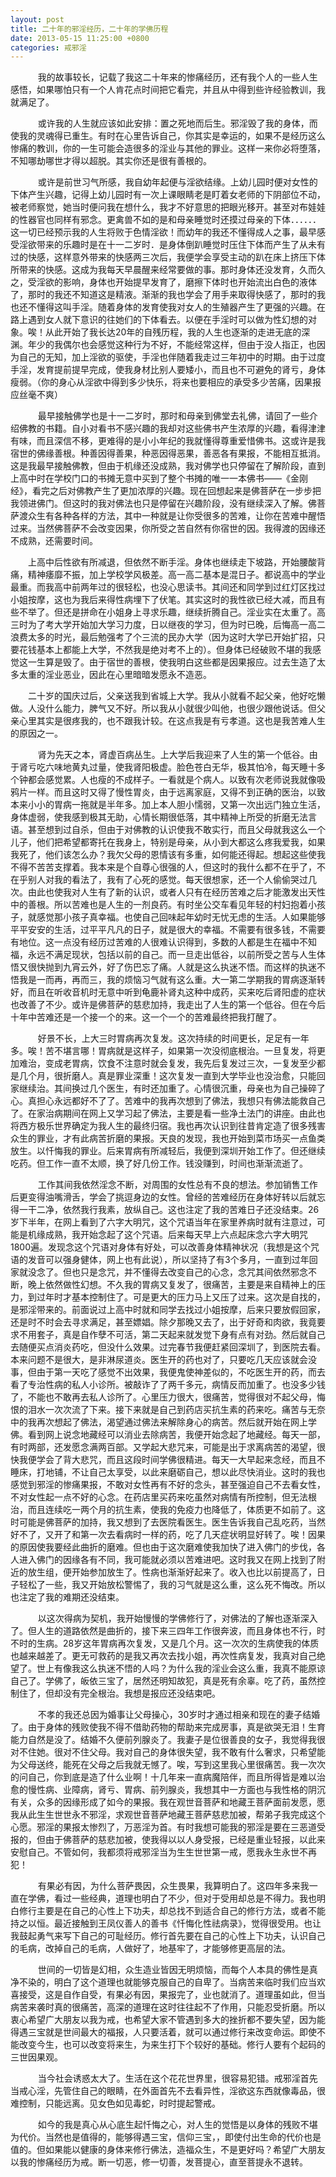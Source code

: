 ```yaml
---
layout: post
title: 二十年的邪淫经历，二十年的学佛历程
date: 2013-05-15 11:25:00 +0800
categories: 戒邪淫
---
```


　　    我的故事较长，记载了我这二十年来的惨痛经历，还有我个人的一些人生感悟，如果哪怕只有一个人肯花点时间把它看完，并且从中得到些许经验教训，我就满足了。
　　    或许我的人生就应该如此安排：置之死地而后生。邪淫毁了我的身体，而使我的灵魂得已重生。有时在心里告诉自己，你其实是幸运的，如果不是经历这么惨痛的教训，你的一生可能会造很多的淫业与其他的罪业。这样一来你必将堕落，不知哪劫哪世才得以超脱。其实你还是很有善根的。
　　    或许是前世习气所感，我自幼年起便与淫欲结缘。上幼儿园时便对女性的下体产生兴趣，记得上幼儿园时有一次上课眼睛老是盯着女老师的下阴部位不动，被老师察觉，她当时便问我在想什么，我才不好意思的把眼光移开。甚至对布娃娃的性器官也同样有邪念。更禽兽不如的是和母亲睡觉时还摸过母亲的下体．．．．．．这一切已经预示我的人生将败于色情淫欲！而幼年的我还不懂得成人之事，最早感受淫欲带来的乐趣时是在十一二岁时．是身体倒趴睡觉时压住下体而产生了从未有过的快感，这样意外带来的快感两三次后，我便学会享受主动的趴在床上挤压下体所带来的快感。这成为我每天早晨醒来经常要做的事。那时身体还没发育，久而久之，受淫欲的影响，身体也开始提早发育了，磨擦下体时也开始流出白色的液体了，那时的我还不知道这是精液。渐渐的我也学会了用手来取得快感了，那时的我也还不懂得这叫手淫。随着身体的发育使我对女人的生殖器产生了更强的兴趣。在路上遇到女人就下意识的往她们的下体看去。以便在手淫时可以做为性幻想的对象。唉！从此开始了我长达20年的自残历程，我的人生也逐渐的走进无底的深渊。年少的我偶尔也会感觉这种行为不好，不能经常这样，但由于没人指正，也因为自己的无知，加上淫欲的驱使，手淫也伴随着我走过三年初中的时期。由于过度手淫，发育提前提早完成，使我身材比别人要矮小，而且也不可避免的肾亏，身体瘦弱。（你的身心从淫欲中得到多少快乐，将来也要相应的承受多少苦痛，因果报应丝毫不爽）
　　    最早接触佛学也是十一二岁时，那时和母亲到佛堂去礼佛，请回了一些介绍佛教的书籍。自小对看书不感兴趣的我却对这些佛书产生浓厚的兴趣，看得津津有味，而且深信不移，更难得的是小小年纪的我就懂得尊重爱惜佛书。这或许是我宿世的佛缘善根。种善因得善果，种恶因得恶果，善恶各有果报，不能相互抵消。这是我最早接触佛教，但由于机缘还没成熟，我对佛学也只停留在了解阶段，直到上高中时在学校门口的书摊无意中买到了整个书摊的唯一一本佛书——《金刚经》，看完之后对佛教产生了更加浓厚的兴趣。现在回想起来是佛菩萨在一步步把我领进佛门。但这时的我对佛法也只是停留在兴趣阶段，没有继续深入了解。佛菩萨渡众生有各种各样的方法，其中一种就是让你受很多的苦难，让你在苦难中醒悟过来。当然佛菩萨不会改变因果，你所受之苦自然有你宿世的因。我得渡的因缘还不成熟，还需要时间。
　　上高中后性欲有所减退，但依然不断手淫。身体也继续走下坡路，开始腰酸背痛，精神痿靡不振，加上学校学风极差。高一高二基本是混日子。都说高中的学业最重。而我高中前两年过的很轻松，也没心思读书。其间还和同学到过红灯区找过小姐按摩，这也为我后来得性病埋下了伏笔。其实这时的我性欲已经大减，而且有些不举了。但还是拼命在小姐身上寻求乐趣，继续折腾自己。淫业实在太重了。高三时为了考大学开始加大学习力度，日以继夜的学习，但为时已晚，后悔高一高二浪费太多的时光，最后勉强考了个三流的民办大学（因为这时大学已开始扩招，只要花钱基本上都能上大学，不然我是绝对考不上的）。但身体已经破败不堪的我感觉这一生算是毁了。由于宿世的善根，使我明白这些都是因果报应。过去生造了太多太重的淫业恶业，因此在心里暗暗发愿永不造恶。
　　二十岁的国庆过后，父亲送我到省城上大学。我从小就看不起父亲，他好吃懒做。人没什么能力，脾气又不好。所以我从小就很少叫他，也很少跟他说话。但父亲心里其实是很疼我的，也不跟我计较。在这点我是有亏孝道。这也是我苦难人生的原因之一。
　　    肾为先天之本，肾虚百病丛生。上大学后我迎来了人生的第一个低谷。由于肾亏吃六味地黄丸过量，使我肾阳极虚。脸色苍白无华，极其怕冷，每天睡十多个钟都会感觉累。人也瘦的不成样子。一看就是个病人。以致有次老师说我就像吸鸦片一样。而且这时又得了慢性胃炎，由于远离家庭，又得不到正确的医治，以致本来小小的胃病一拖就是半年多。加上本人胆小懦弱，又第一次出远门独立生活，身体虚弱，使我感到极其无助，心情长期很低落，其中精神上所受的折磨无法言语。甚至想到过自杀，但由于对佛教的认识使我不敢实行，而且父母就我这么一个儿子，他们把希望都寄托在我身上，特别是母亲，从小到大都这么疼我爱我，如果我死了，他们该怎么办？我欠父母的恩情该有多重，如何能还得起。想起这些使我不得不苦苦支撑着。我本来是个自尊心很强的人，但这时的我什么都不在乎了，不在乎别人对我的看法了，我有了心死的感觉。每天很想家，还一个人偷偷哭过几次。由此也使我对人生有了新的认识，或者人只有在经历苦难之后才能激发出天性中的善根。所以苦难也是人生的一剂良药。有时坐公交车看见年轻的村妇抱着小孩子，就感觉那小孩子真幸福。也使自己回味起年幼时无忧无虑的生活。人如果能够平平安安的生活，过平平凡凡的日子，就是很大的幸福。不需要有很多钱，不需要有地位。这一点没有经历过苦难的人很难认识得到，多数的人都是生在福中不知福，永远不满足现状，包括以前的自己。而一旦走出低谷，以前所受之苦与人生体悟又很快抛到九宵云外，好了伤巴忘了痛。人就是这么执迷不悟。而这样的执迷不悟我是一而再，再而三，我的烦恼习气就有这么重。大一第二学期我的胃病逐渐转好，而且在听收音机时无意中听到龟鹿补肾丸这种中成药，买来吃后肾阳虚的症状也改善了不少。或许是佛菩萨的慈悲加持，我走出了人生的第一个低谷。但在今后十年中苦难还是一个接一个的来。这一个一个的苦难最终把我打醒了。
　　    好景不长，上大三时胃病再次复发。这次持续的时间更长，足足有一年多。唉！苦不堪言哪！胃病就是这样子，如果第一次没彻底根治。一旦复发，将更加难治，变成老胃病，饮食不注意时就会复发，我先后复发过三次，一复发至少都是几个月，很折磨人。真是罪业深重！这次复发一直到大学毕业也没治愈，只能回家继续治。其间换过几个医生，有时还加重了。心情很沉重，母亲也为自己操碎了心。真担心永远都好不了了。苦难中的我再次想到了佛法，我想只有佛法能救自己了。在家治病期间在网上又学习起了佛法，主要是看一些净土法门的讲座。由此也将西方极乐世界确定为我人生的最终归宿。我也再次认识到往昔肯定造了很多残害众生的罪业，才有此病苦折磨的果报。天良的发现，我也开始到菜市场买一点鱼类放生。以忏悔我的罪业。后来胃病有所减轻后，我便到深圳开始工作了。但还继续吃药。但工作一直不太顺，换了好几份工作。钱没赚到，时间也渐渐流逝了。
　　    工作其间我依然淫念不断，对周围的女性总有不良的想法。参加销售工作后更变得油嘴滑舌，学会了挑逗身边的女性。曾经的苦难经历在身体好转以后就忘得一干二净，依然我行我素，放纵自己。这也注定了我的苦难日子还没结束。26岁下半年，在网上看到了六字大明咒，这个咒语当年在家里养病时就有注意过，可能是机缘成熟，我开始念起了这个咒语。后来每天早上六点起床念六字大明咒1800遍。发现念这个咒语对身体有好处，可以改善身体精神状况（我想是这个咒语的发音可以强身健体，网上也有此说），所以坚持了有3个多月，一直到过年回家就没念了。但也只是念咒，并不懂得去改变自己的心念，念咒其间依然邪念不断，晚上依然做性幻想。不久我的胃病又复发了，很痛苦，主要是来自精神上的压力，到过年时才基本控制住了。可是更大的压力马上又压了过来。这次是自找的，是邪淫带来的。前面说过上高中时就和同学去找过小姐按摩，后来只要放假回家，还是时不时会去寻求满足，甚至嫖娼。除夕那晚又去了，出于好奇和肉欲，我竟要求不用套子，真是自作孽不可活，第二天起来就发觉下身有点有对劲。然后就自己去随便买点消炎药吃，但没什么效果。过完春节我便赶紧回深圳了，到医院去看。本来问题不是很大，是非淋尿道炎。医生开的药也对了，只要吃几天应该就会没事，但由于第一天吃了感觉不出效果，我便鬼使神差似的，不吃医生开的药，而去看了专治性病的私人小诊所。被敲诈了了两千多元，病情反而加重了。也没多少钱了，不能也不敢再去私人诊所了。心里压力很大，很痛苦，觉得很对不起父母，悔恨的泪水一次次流了下来。接下来就是自己到药店买抗生素的药来吃。痛苦与无奈中的我再次想起了佛法，渴望通过佛法来解除身心的病苦。然后就开始在网上学佛。看到网上说念地藏经可以消业去除病苦，我便开始念起了地藏经。每天一部，有时两部，还发愿念满两百部。又学起大悲咒来，可能是出于求离病苦的渴望，很快我便学会了背大悲咒，而且这段时间学佛很精进。每天一大早起来念经，而且不睡床，打地铺，不让自己太享受，以此来磨砺自己，想以此尽快消业。这时的我也感觉到邪淫的惨痛果报，不敢对女性再有不好的念头，甚至强迫自己不去看女性，不对女性起一点不好的心念。在药店里买药来吃虽然对病情有所控制，但无法根治，而且连续吃一两个月的抗生素，使我的免疫力也降低了，体质更不如前了。这时可能是佛菩萨的加持，我又想到了去医院看医生。医生告诉我自己乱吃药，当然好不了，又开了和第一次去看病时一样的药，吃了几天症状明显好转了。唉！因果的原因使我要经此曲折的磨难。但也由于这次磨难使我加快了进入佛门的步伐，各人进入佛门的因缘各有不同，我可能就必须以苦难进吧。这时我又在网上找到了附近的放生组，便开始参加放生了。性病也渐渐好起来了。收入也比以前提高了，日子轻松了一些，我又开始放松警惕了，我的习气就是这么重，这么死不悔改。所以也注定了我的难期还没结束。
　　    以这次得病为契机，我开始慢慢的学佛修行了，对佛法的了解也逐渐深入了。但人生的道路依然是曲折的，接下来三四年工作很奔波，而且身体也不行，时不时的生病。28岁这年胃病再次复发，又是几个月。这一次次的生病使我的体质也越来越差了。更无可救药的是我又再次去找小姐，再次性病复发，我真对自己绝望了。世上有像我这么执迷不悟的人吗？为什么我的淫业会这么重，我真不能原谅自己了。学佛了，皈依三宝了，居然还明知故犯，真是死有余辜。吃了药，虽然控制住了，但却没有完全根治。我想是报应还没结束吧。
　　    不孝的我还总因为婚事让父母操心，30岁时才通过相亲和现在的妻子结婚了。由于身体的残败使我不得不借助药物的帮助来完成房事，真是欲哭无泪！生育能力自然是没了。结婚不久便前列腺炎了。我妻子是位很善良的女子，我觉得我很对不住她。很对不住父母。我对自己的身体很失望，我不敢有什么奢求，只希望能为父母送终，能死在父母之后我就无憾了。唉，写到这里我心里很痛苦。我一次次的问自己，你到底是造了什么业啊！十几年来一直病魔陪伴，而且所得皆是难以治愈的慢性病、业障病，肾亏、胃病、前列腺炎，我想其中一方面也与我性格的阴沉有关，众多的因缘形成了如今的果报。我在观世音菩萨和地藏王菩萨面前发愿，愿我从此生生世世永不邪淫，求观世音菩萨地藏王菩萨慈悲加被，帮弟子我完成这个心愿。邪淫的果报太惨烈了，万恶淫为首。有时我想可能我的邪淫是要在三恶道受报的，但由于佛菩萨的慈悲加被，使我得以以人身受报，已经是重业轻报，以此来安慰自己。不管如何，我都须将戒邪淫当为生生世世第一戒，愿我永生永世不再犯！
　　    有果必有因，为什么菩萨畏因，众生畏果，我算明白了。这四年多来我一直在学佛，看过一些经典，道理也明白了不少，但对于受用却总是不得力。我也明白修行主要是在自己的心性上下功夫，却总找不到适合自己的修行方法，或者不能持之以恒。最近接触到王凤仪善人的善书《忏悔化性祛病录》，觉得很受用。也让我鼓起勇气来写下自己的可耻经历。修行首先要在自己的心性上下功夫，认识自己的毛病，改掉自己的毛病，人做好了，地基牢了，才能够修更高层的法。
　　    世间的一切皆是幻相，众生造业皆因无明烦恼，而每个人本具的佛性是真净不染的，明白了这个道理也就能够克服自己的自卑了。当病苦来临时我们应当欢喜接受，这是自作自受，有果必有因，果报完了，业也就消了。道理虽如此，但当病苦来袭时真的很痛苦，高深的道理在这时往往起不了作用，只能忍受折磨。所以衷心希望广大朋友以我为戒，也希望大家不管遇到多大的挫折都不要失望，因为能得遇三宝就是世间最大的福报，人只要活着，就可以通过修行来改变命运。即使不能改变今生，也可以改变将来生，为来生打下个较好的基础。修行人要有个起码的三世因果观。
　　    当今社会诱惑太大了。生活在这个花花世界里，很容易犯错。戒邪淫首先当戒心淫，先管住自己的眼睛，在外面首先不去看异性，淫欲这东西就像毒品，很难控制，只能远离。见女色如见毒蛇，时时提起警戒。
　　    如今的我是真心从心底生起忏悔之心，对人生的觉悟是以身体的残败不堪为代价。当然也是值得的，能够得遇三宝，信仰三宝，，即使付出生命的代价也是值的。但如果能以健康的身体来修行佛法，造福众生，不是更好吗？希望广大朋友以我的惨痛经历为戒。断一切恶，修一切善，发菩提心，直至菩提永不退转。